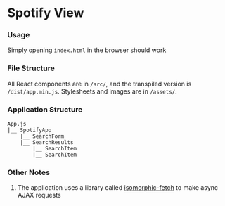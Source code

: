 # Spotify View

### Usage
Simply opening ``index.html`` in the browser should work

### File Structure
All React components are in ``/src/``, and the transpiled version is ``/dist/app.min.js``. Stylesheets and images are in ``/assets/``.

### Application Structure
```
App.js
|__ SpotifyApp
    |__ SearchForm
    |__ SearchResults
        |__ SearchItem
        |__ SearchItem
```

### Other Notes
1. The application uses a library called [isomorphic-fetch](https://github.com/matthew-andrews/isomorphic-fetch) to make async AJAX requests